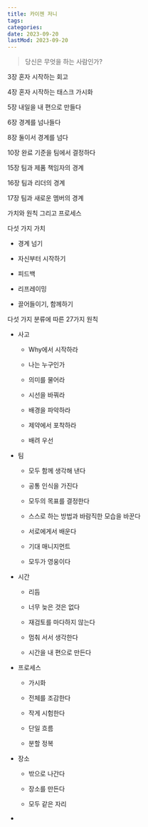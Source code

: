 ```yaml
---
title: 카이젠 저니
tags:
categories:
date: 2023-09-20
lastMod: 2023-09-20
---
```

> 당신은 무엇을 하는 사람인가?





3장 혼자 시작하는 회고

4장 혼자 시작하는 태스크 가시화

5장 내일을 내 편으로 만들다

6장 경계를 넘나들다

8장 둘이서 경계를 넘다

10장 완료 기준을 팀에서 결정하다

15장 팀과 제품 책임자의 경계

16장 팀과 리더의 경계

17장 팀과 새로운 멤버의 경계

가치와 원칙 그리고 프로세스





다섯 가지 가치

  + 경계 넘기

  + 자신부터 시작하기

  + 피드백

  + 리프레이밍

  + 끌어들이기, 함께하기

다섯 가지 분류에 따른 27가지 원칙

  + 사고

    + Why에서 시작하라

    + 나는 누구인가

    + 의미를 물어라

    + 시선을 바꿔라

    + 배경을 파악하라

    + 제약에서 포착하라

    + 배려 우선

  + 팀

    + 모두 함께 생각해 낸다

    + 공통 인식을 가진다

    + 모두의 목표를 결정한다

    + 스스로 하는 방법과 바람직한 모습을 바꾼다

    + 서로에게서 배운다

    + 기대 매니지먼트

    + 모두가 영웅이다

  + 시간

    + 리듬

    + 너무 늦은 것은 없다

    + 재검토를 마다하지 않는다

    + 멈춰 서서 생각한다

    + 시간을 내 편으로 만든다

  + 프로세스

    + 가시화

    + 전체를 조감한다

    + 작게 시험한다

    + 단일 흐름

    + 분할 정복

  + 장소

    + 밖으로 나간다

    + 장소를 만든다

    + 모두 같은 자리



  + 
